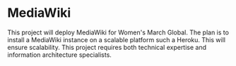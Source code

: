 # MediaWiki
This project will deploy MediaWiki for Women's March Global. The plan is to install a MediaWiki instance on a scalable platform such a Heroku. This will ensure scalability. This project requires both technical expertise and information architecture specialists.
